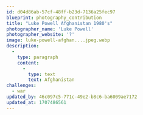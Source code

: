 ```yaml
---
id: d04d86ab-57cf-48ff-b23d-7136a25fec97
blueprint: photography_contribution
title: "Luke Powell Afghanistan 1980's"
photographer_name: 'Luke Powell'
photographer_website: '?'
image: luke-powell-afghan....jpeg.webp
description:
  -
    type: paragraph
    content:
      -
        type: text
        text: Afghanistan
challenges:
  - war
updated_by: 46c097c5-771c-49e2-b8c6-ba6009ae7172
updated_at: 1707486561
---
```

